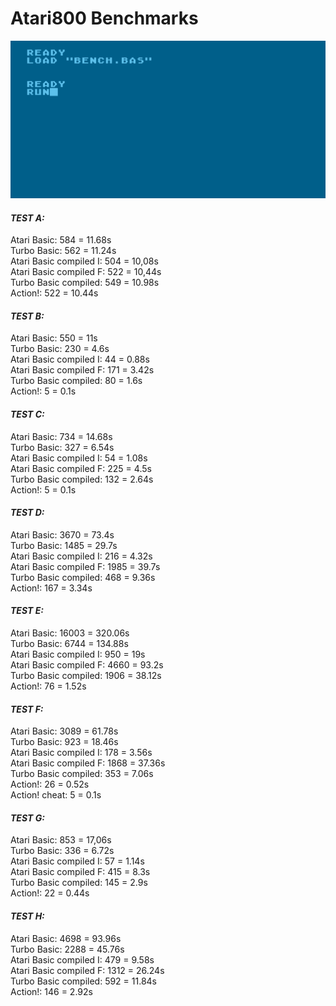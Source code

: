 # Atari800 Benchmarks

![bench](https://raw.githubusercontent.com/pedromagician/Atari800-benchmarks/main/pic/screenshot.png)

#### _TEST A:_
Atari Basic: 584 = 11.68s\
Turbo Basic: 562 = 11.24s\
Atari Basic compiled I: 504 = 10,08s\
Atari Basic compiled F: 522 = 10,44s\
Turbo Basic compiled: 549 = 10.98s\
Action!: 522 = 10.44s


#### _TEST B:_
Atari Basic: 550 = 11s\
Turbo Basic: 230 = 4.6s\
Atari Basic compiled I: 44 = 0.88s\
Atari Basic compiled F: 171 = 3.42s\
Turbo Basic compiled: 80 = 1.6s\
Action!: 5 = 0.1s


#### _TEST C:_
Atari Basic: 734 = 14.68s\
Turbo Basic: 327 = 6.54s\
Atari Basic compiled I: 54 = 1.08s\
Atari Basic compiled F: 225 = 4.5s\
Turbo Basic compiled: 132 = 2.64s\
Action!: 5 = 0.1s


#### _TEST D:_
Atari Basic: 3670 = 73.4s\
Turbo Basic: 1485 = 29.7s\
Atari Basic compiled I: 216 = 4.32s\
Atari Basic compiled F: 1985 = 39.7s\
Turbo Basic compiled: 468 = 9.36s\
Action!: 167 = 3.34s


#### _TEST E:_
Atari Basic: 16003 = 320.06s\
Turbo Basic: 6744 = 134.88s\
Atari Basic compiled I: 950 = 19s\
Atari Basic compiled F: 4660 = 93.2s\
Turbo Basic compiled: 1906 = 38.12s\
Action!: 76 = 1.52s


#### _TEST F:_
Atari Basic: 3089 = 61.78s\
Turbo Basic: 923 = 18.46s\
Atari Basic compiled I: 178 = 3.56s\
Atari Basic compiled F: 1868 = 37.36s\
Turbo Basic compiled: 353 = 7.06s\
Action!: 26 = 0.52s\
Action! cheat: 5 = 0.1s


#### _TEST G:_
Atari Basic: 853 = 17,06s\
Turbo Basic: 336 = 6.72s\
Atari Basic compiled I: 57 = 1.14s\
Atari Basic compiled F: 415 = 8.3s\
Turbo Basic compiled: 145 = 2.9s\
Action!: 22 = 0.44s


#### _TEST H:_
Atari Basic: 4698 = 93.96s\
Turbo Basic: 2288 = 45.76s\
Atari Basic compiled I: 479 = 9.58s\
Atari Basic compiled F: 1312 = 26.24s\
Turbo Basic compiled: 592 = 11.84s\
Action!: 146 = 2.92s
